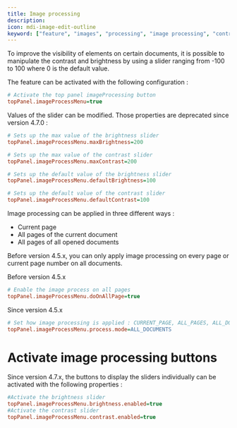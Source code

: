 ```yaml
---
title: Image processing
description:
icon: mdi-image-edit-outline
keyword: ["feature", "images", "processing", "image processing", "contrast", "brightness"]
---
```


To improve the visibility of elements on certain documents, it is possible to manipulate the contrast and brightness by using a slider ranging from -100 to 100 where 0 is the default value.




The feature can be activated with the following configuration :


```cfg
# Activate the top panel imageProcessing button
topPanel.imageProcessMenu=true
```



Values of the slider can be modified. Those properties are deprecated since version 4.7.0 :

```cfg
# Sets up the max value of the brightness slider
topPanel.imageProcessMenu.maxBrightness=200

# Sets up the max value of the contrast slider
topPanel.imageProcessMenu.maxContrast=200

# Sets up the default value of the brightness slider
topPanel.imageProcessMenu.defaultBrightness=100

# Sets up the default value of the contrast slider
topPanel.imageProcessMenu.defaultContrast=100
```



Image processing can be applied in three different ways :
- Current page
- All pages of the current document
- All pages of all opened documents

Before version 4.5.x, you can only apply image processing on every page or current page number on all documents.


Before version 4.5.x

```cfg
# Enable the image process on all pages
topPanel.imageProcessMenu.doOnAllPage=true
```


Since version 4.5.x

```cfg
# Set how image processing is applied : CURRENT_PAGE, ALL_PAGES, ALL_DOCUMENTS
topPanel.imageProcessMenu.process.mode=ALL_DOCUMENTS
```


# Activate image processing buttons
Since version 4.7.x, the buttons to display the sliders individually can be activated with the following properties :

```cfg
#Activate the brightness slider
topPanel.imageProcessMenu.brightness.enabled=true
#Activate the contrast slider
topPanel.imageProcessMenu.contrast.enabled=true
```

